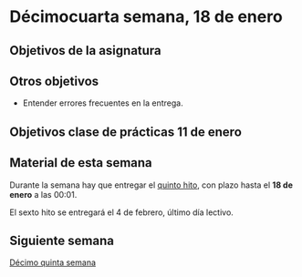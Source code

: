 # Décimocuarta semana, 18 de enero


## Objetivos de la asignatura


## Otros objetivos

- Entender errores frecuentes en la entrega.

## Objetivos clase de prácticas 11 de enero



## Material de esta semana

Durante la semana hay que entregar el
[quinto hito](http://jj.github.io/CC/documentos/proyecto/5.Microservicio.html),
con plazo hasta el **18 de enero** a las 00:01.

El sexto hito se entregará el 4 de febrero, último día lectivo.

## Siguiente semana

[Décimo quinta semana](15-semana.md)
